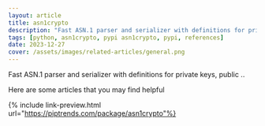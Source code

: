 ```yaml
---
layout: article
title: asn1crypto
description: "Fast ASN.1 parser and serializer with definitions for private keys, public .."
tags: [python, asn1crypto, pypi asn1crypto, pypi, references]
date: 2023-12-27
cover: /assets/images/related-articles/general.png
---
```


Fast ASN.1 parser and serializer with definitions for private keys, public ..

Here are some articles that you may find helpful

{% include link-preview.html url="https://piptrends.com/package/asn1crypto"%}